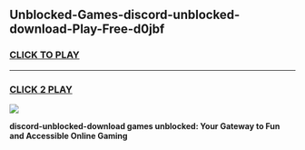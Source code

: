 
## Unblocked-Games-discord-unblocked-download-Play-Free-d0jbf
<h3>
<a href="https://premium76.site?title=discord-unblocked-download&ref=21A">CLICK TO PLAY</a></h3>
<hr>

<h3>
<a href="https://premium76.site?title=discord-unblocked-download&ref=21A">CLICK 2 PLAY</a>
  
</h3>

<a href="https://premium76.site?title=discord-unblocked-download&ref=21A"><img src="https://clearcache.store/games.png"></a>


**discord-unblocked-download games unblocked: Your Gateway to Fun and Accessible Online Gaming**
